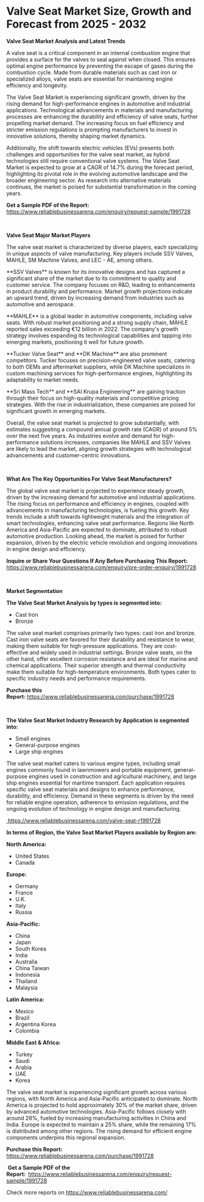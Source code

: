 <p><h1>Valve Seat Market Size, Growth and Forecast from 2025 - 2032</h1></p><p><strong>Valve Seat Market Analysis and Latest Trends</strong></p>
<p><p>A valve seat is a critical component in an internal combustion engine that provides a surface for the valves to seal against when closed. This ensures optimal engine performance by preventing the escape of gases during the combustion cycle. Made from durable materials such as cast iron or specialized alloys, valve seats are essential for maintaining engine efficiency and longevity.</p><p>The Valve Seat Market is experiencing significant growth, driven by the rising demand for high-performance engines in automotive and industrial applications. Technological advancements in materials and manufacturing processes are enhancing the durability and efficiency of valve seats, further propelling market demand. The increasing focus on fuel efficiency and stricter emission regulations is prompting manufacturers to invest in innovative solutions, thereby shaping market dynamics.</p><p>Additionally, the shift towards electric vehicles (EVs) presents both challenges and opportunities for the valve seat market, as hybrid technologies still require conventional valve systems. The Valve Seat Market is expected to grow at a CAGR of 14.7% during the forecast period, highlighting its pivotal role in the evolving automotive landscape and the broader engineering sector. As research into alternative materials continues, the market is poised for substantial transformation in the coming years.</p></p>
<p><strong>Get a Sample PDF of the Report:&nbsp;</strong> <a href="https://www.reliablebusinessarena.com/enquiry/request-sample/1991728?utm_campaign=3212&utm_medium=2&utm_source=Github&utm_content=ia&utm_term=08042025&utm_id=valve-seat">https://www.reliablebusinessarena.com/enquiry/request-sample/1991728</a></p>
<p>&nbsp;</p>
<p><strong>Valve Seat Major Market Players</strong></p>
<p><p>The valve seat market is characterized by diverse players, each specializing in unique aspects of valve manufacturing. Key players include SSV Valves, MAHLE, SM Machine Valves, and LEC - AE, among others.</p><p>**SSV Valves** is known for its innovative designs and has captured a significant share of the market due to its commitment to quality and customer service. The company focuses on R&D, leading to enhancements in product durability and performance. Market growth projections indicate an upward trend, driven by increasing demand from industries such as automotive and aerospace.</p><p>**MAHLE** is a global leader in automotive components, including valve seats. With robust market positioning and a strong supply chain, MAHLE reported sales exceeding €12 billion in 2022. The company's growth strategy involves expanding its technological capabilities and tapping into emerging markets, positioning it well for future growth.</p><p>**Tucker Valve Seat** and **DK Machine** are also prominent competitors. Tucker focuses on precision-engineered valve seats, catering to both OEMs and aftermarket suppliers, while DK Machine specializes in custom machining services for high-performance engines, highlighting its adaptability to market needs.</p><p>**Sri Mass Tech** and **SAI Krupa Engineering** are gaining traction through their focus on high-quality materials and competitive pricing strategies. With the rise in industrialization, these companies are poised for significant growth in emerging markets.</p><p>Overall, the valve seat market is projected to grow substantially, with estimates suggesting a compound annual growth rate (CAGR) of around 5% over the next five years. As industries evolve and demand for high-performance solutions increases, companies like MAHLE and SSV Valves are likely to lead the market, aligning growth strategies with technological advancements and customer-centric innovations.</p></p>
<p>&nbsp;</p>
<p><strong>What Are The Key Opportunities For Valve Seat Manufacturers?</strong></p>
<p><p>The global valve seat market is projected to experience steady growth, driven by the increasing demand for automotive and industrial applications. The rising focus on performance and efficiency in engines, coupled with advancements in manufacturing technologies, is fueling this growth. Key trends include a shift towards lightweight materials and the integration of smart technologies, enhancing valve seat performance. Regions like North America and Asia-Pacific are expected to dominate, attributed to robust automotive production. Looking ahead, the market is poised for further expansion, driven by the electric vehicle revolution and ongoing innovations in engine design and efficiency.</p></p>
<p><strong>Inquire or Share Your Questions If Any Before Purchasing This Report:</strong> <a href="https://www.reliablebusinessarena.com/enquiry/pre-order-enquiry/1991728?utm_campaign=3212&utm_medium=2&utm_source=Github&utm_content=ia&utm_term=08042025&utm_id=valve-seat">https://www.reliablebusinessarena.com/enquiry/pre-order-enquiry/1991728</a></p>
<p>&nbsp;</p>
<p><strong>Market Segmentation</strong></p>
<p><strong>The Valve Seat Market Analysis by types is segmented into:</strong></p>
<p><ul><li>Cast Iron</li><li>Bronze</li></ul></p>
<p><p>The valve seat market comprises primarily two types: cast iron and bronze. Cast iron valve seats are favored for their durability and resistance to wear, making them suitable for high-pressure applications. They are cost-effective and widely used in industrial settings. Bronze valve seats, on the other hand, offer excellent corrosion resistance and are ideal for marine and chemical applications. Their superior strength and thermal conductivity make them suitable for high-temperature environments. Both types cater to specific industry needs and performance requirements.</p></p>
<p><strong>Purchase this Report:&nbsp;</strong><a href="https://www.reliablebusinessarena.com/purchase/1991728?utm_campaign=3212&utm_medium=2&utm_source=Github&utm_content=ia&utm_term=08042025&utm_id=valve-seat">https://www.reliablebusinessarena.com/purchase/1991728</a></p>
<p>&nbsp;</p>
<p><strong>The Valve Seat Market Industry Research by Application is segmented into:</strong></p>
<p><ul><li>Small engines</li><li>General-purpose engines</li><li>Large ship engines</li></ul></p>
<p><p>The valve seat market caters to various engine types, including small engines commonly found in lawnmowers and portable equipment, general-purpose engines used in construction and agricultural machinery, and large ship engines essential for maritime transport. Each application requires specific valve seat materials and designs to enhance performance, durability, and efficiency. Demand in these segments is driven by the need for reliable engine operation, adherence to emission regulations, and the ongoing evolution of technology in engine design and manufacturing.</p></p>
<p><a href="https://www.reliablebusinessarena.com/valve-seat-r1991728?utm_campaign=3212&utm_medium=2&utm_source=Github&utm_content=ia&utm_term=08042025&utm_id=valve-seat">&nbsp;https://www.reliablebusinessarena.com/valve-seat-r1991728</a></p>
<p><strong>In terms of Region, the Valve Seat Market Players available by Region are:</strong></p>
<p>
    <p> <strong> North America: </strong>
        <ul>
            <li>United States</li>
            <li>Canada</li>
        </ul>
        </p> 
    <p> <strong> Europe: </strong>
        <ul>
            <li>Germany</li>
            <li>France</li>
            <li>U.K.</li>
            <li>Italy</li>
            <li>Russia</li>
        </ul>
        </p> 
    <p> <strong> Asia-Pacific: </strong>
        <ul>
            <li>China</li>
            <li>Japan</li>
            <li>South Korea</li>
            <li>India</li>
            <li>Australia</li>
            <li>China Taiwan</li>
            <li>Indonesia</li>
            <li>Thailand</li>
            <li>Malaysia</li>
        </ul>
        </p> 
    <p> <strong> Latin America: </strong>
        <ul>
            <li>Mexico</li>
            <li>Brazil</li>
            <li>Argentina Korea</li>
            <li>Colombia</li>
        </ul>
        </p> 
    <p> <strong> Middle East & Africa: </strong>
        <ul>
            <li>Turkey</li>
            <li>Saudi</li>
            <li>Arabia</li>
            <li>UAE</li>
            <li>Korea</li>
        </ul>
    </p>
    </p>
<p><p>The valve seat market is experiencing significant growth across various regions, with North America and Asia-Pacific anticipated to dominate. North America is projected to hold approximately 30% of the market share, driven by advanced automotive technologies. Asia-Pacific follows closely with around 28%, fueled by increasing manufacturing activities in China and India. Europe is expected to maintain a 25% share, while the remaining 17% is distributed among other regions. The rising demand for efficient engine components underpins this regional expansion.</p></p>
<p><strong>Purchase this Report: </strong><a href="https://www.reliablebusinessarena.com/purchase/1991728?utm_campaign=3212&utm_medium=2&utm_source=Github&utm_content=ia&utm_term=08042025&utm_id=valve-seat">https://www.reliablebusinessarena.com/purchase/1991728</a></p>
<p>&nbsp;<strong>Get a Sample PDF of the Report:&nbsp;&nbsp;</strong><a href="https://www.reliablebusinessarena.com/enquiry/request-sample/1991728?utm_campaign=3212&utm_medium=2&utm_source=Github&utm_content=ia&utm_term=08042025&utm_id=valve-seat">https://www.reliablebusinessarena.com/enquiry/request-sample/1991728</a></p>
<p><strong></strong></p>
<p>Check more reports on <a href="https://www.reliablebusinessarena.com/?utm_campaign=3212&utm_medium=2&utm_source=Github&utm_content=ia&utm_term=08042025&utm_id=valve-seat">https://www.reliablebusinessarena.com/</a></p>